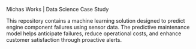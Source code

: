 Michas Works | Data Science Case Study

This repository contains a machine learning solution designed to predict engine component failures using sensor data. The predictive maintenance model helps anticipate failures, reduce operational costs, and enhance customer satisfaction through proactive alerts.

